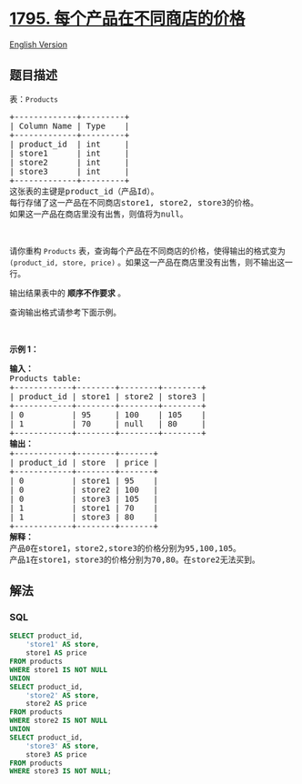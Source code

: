 # [1795. 每个产品在不同商店的价格](https://leetcode.cn/problems/rearrange-products-table)

[English Version](/solution/1700-1799/1795.Rearrange%20Products%20Table/README_EN.md)

## 题目描述

<p>表：<code>Products</code></p>

<pre>
+-------------+---------+
| Column Name | Type    |
+-------------+---------+
| product_id  | int     |
| store1      | int     |
| store2      | int     |
| store3      | int     |
+-------------+---------+
这张表的主键是product_id（产品Id）。
每行存储了这一产品在不同商店store1, store2, store3的价格。
如果这一产品在商店里没有出售，则值将为null。
</pre>

<p>&nbsp;</p>

<p>请你重构 <code>Products</code> 表，查询每个产品在不同商店的价格，使得输出的格式变为<code>(product_id, store, price)</code> 。如果这一产品在商店里没有出售，则不输出这一行。</p>

<p>输出结果表中的 <strong>顺序不作要求</strong> 。</p>

<p>查询输出格式请参考下面示例。</p>

<p>&nbsp;</p>

<p><strong>示例 1：</strong></p>

<pre>
<strong>输入：</strong>
Products table:
+------------+--------+--------+--------+
| product_id | store1 | store2 | store3 |
+------------+--------+--------+--------+
| 0          | 95     | 100    | 105    |
| 1          | 70     | null   | 80     |
+------------+--------+--------+--------+
<strong>输出：</strong>
+------------+--------+-------+
| product_id | store  | price |
+------------+--------+-------+
| 0          | store1 | 95    |
| 0          | store2 | 100   |
| 0          | store3 | 105   |
| 1          | store1 | 70    |
| 1          | store3 | 80    |
+------------+--------+-------+
<strong>解释：</strong>
产品0在store1，store2,store3的价格分别为95,100,105。
产品1在store1，store3的价格分别为70,80。在store2无法买到。</pre>

## 解法

### **SQL**

```sql
SELECT product_id,
    'store1' AS store,
    store1 AS price
FROM products
WHERE store1 IS NOT NULL
UNION
SELECT product_id,
    'store2' AS store,
    store2 AS price
FROM products
WHERE store2 IS NOT NULL
UNION
SELECT product_id,
    'store3' AS store,
    store3 AS price
FROM products
WHERE store3 IS NOT NULL;
```
